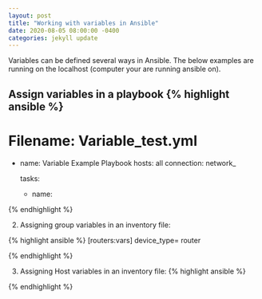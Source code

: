 ```yaml
---
layout: post
title: "Working with variables in Ansible"
date: 2020-08-05 08:00:00 -0400
categories: jekyll update
---
```

Variables can be defined several ways in Ansible. The below examples are running on the localhost (computer your are running ansible on).

<b>Assign variables in a playbook</b>
{% highlight ansible %}
---
# Filename: Variable_test.yml
  - name: Variable Example Playbook
    hosts: all
    connection: network_

    tasks:
      - name: 

{% endhighlight %}

2. Assigning group variables in an inventory file:

{% highlight ansible %}
[routers:vars]
device_type= router

{% endhighlight %}

3. Assigning Host variables in an inventory file:
{% highlight ansible %}

{% endhighlight %}